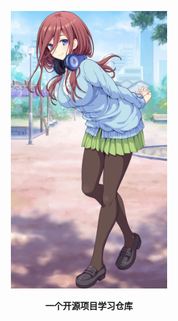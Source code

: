 <p align="center"><img src="/asset/miku.png" width=250px/></p>

<p align="center">
	<strong>一个开源项目学习仓库</strong></strong>
</p>
